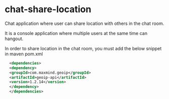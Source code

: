 # chat-share-location
Chat application where user can share location with others in the chat room.

It is a console application where multiple users at the same time can hangout.

In order to share location in the chat room, you must add the below snippet in maven pom.xml

```xml
  <dependencies>
  <dependency>
  <groupId>com.maxmind.geoip</groupId>
  <artifactId>geoip-api</artifactId>
  <version>1.2.14</version>
  </dependency>
  </dependencies>
````
